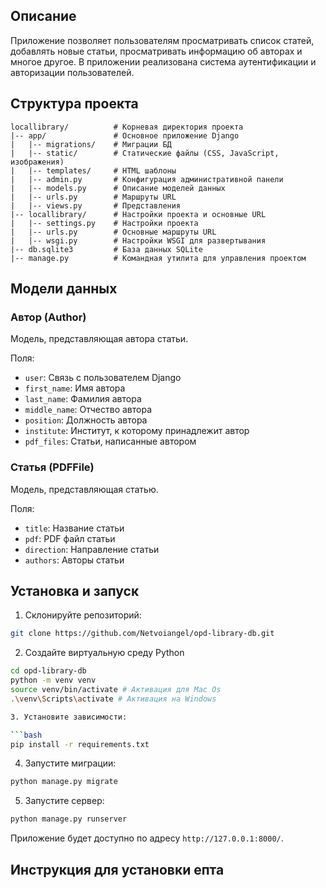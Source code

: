 


## Описание

Приложение позволяет пользователям просматривать список статей, добавлять новые статьи, просматривать информацию об авторах и многое другое. В приложении реализована система аутентификации и авторизации пользователей.

## Структура проекта

```
locallibrary/          # Корневая директория проекта
|-- app/               # Основное приложение Django
|   |-- migrations/    # Миграции БД
|   |-- static/        # Статические файлы (CSS, JavaScript, изображения)
|   |-- templates/     # HTML шаблоны
|   |-- admin.py       # Конфигурация административной панели
|   |-- models.py      # Описание моделей данных
|   |-- urls.py        # Маршруты URL
|   |-- views.py       # Представления
|-- locallibrary/      # Настройки проекта и основные URL
|   |-- settings.py    # Настройки проекта
|   |-- urls.py        # Основные маршруты URL
|   |-- wsgi.py        # Настройки WSGI для развертывания
|-- db.sqlite3         # База данных SQLite
|-- manage.py          # Командная утилита для управления проектом
```

## Модели данных

### Автор (Author)

Модель, представляющая автора статьи.

Поля:
- `user`: Связь с пользователем Django
- `first_name`: Имя автора
- `last_name`: Фамилия автора
- `middle_name`: Отчество автора
- `position`: Должность автора
- `institute`: Институт, к которому принадлежит автор
- `pdf_files`: Статьи, написанные автором

### Статья (PDFFile)

Модель, представляющая статью.

Поля:
- `title`: Название статьи
- `pdf`: PDF файл статьи
- `direction`: Направление статьи
- `authors`: Авторы статьи

## Установка и запуск

1. Склонируйте репозиторий:

```bash
git clone https://github.com/Netvoiangel/opd-library-db.git
```
2. Создайте виртуальную среду Python

```bash
cd opd-library-db
python -m venv venv
source venv/bin/activate # Активация для Mac Os
.\venv\Scripts\activate # Активация на Windows

3. Установите зависимости:

```bash
pip install -r requirements.txt
```

4. Запустите миграции:

```bash
python manage.py migrate
```

5. Запустите сервер:

```bash
python manage.py runserver
```

Приложение будет доступно по адресу `http://127.0.0.1:8000/`.

## Инструкция для установки епта
